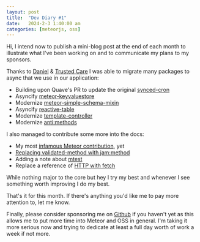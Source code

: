```yaml
---
layout: post
title:  "Dev Diary #1"
date:   2024-2-3 1:40:00 am
categories: [meteorjs, oss]
---
```


Hi, I intend now to publish a mini-blog post at the end of each month to illustrate what I've been working on and to communicate my plans to my sponsors.

Thanks to [Daniel](https://github.com/DanielDornhardt) & [Trusted Care](https://trusted.care/) I was able to migrate many packages to async that we use in our application:

- Building upon Quave's PR to update the original [synced-cron](https://github.com/percolatestudio/meteor-synced-cron/pull/150)
- Asyncify [meteor-keyvaluestore](https://github.com/theduke/meteor-keyvalstore/pull/2)
- Modernize [meteor-simple-schema-mixin](https://github.com/rhettlivingston/meteor-simple-schema-mixin/pull/6)
- Asyncify [reactive-table](https://github.com/aslagle/reactive-table/pull/495)
- Modernize [template-controller](https://github.com/meteor-space/template-controller/pull/37) 
- Modernize [anti:methods](https://github.com/anticoders/meteor-methods/pull/7) 

I also managed to contribute some more into the docs:

- My most [infamous Meteor contribution](https://github.com/meteor/meteor/pull/12975), yet
- [Replacing validated-method with jam:method](https://github.com/meteor/meteor/pull/12961) 
- Adding a note about [mtest](https://github.com/meteor/meteor/pull/12962)
- Replace a reference of [HTTP with fetch](https://github.com/meteor/meteor/pull/12976)

While nothing major to the core but hey I try my best and whenever I see something worth improving I do my best.

That's it for this month. If there's anything you'd like me to pay more attention to, let me know. 

Finally, please consider sponsoring me on [Github](https://github.com/sponsors/harryadel) if you haven't yet as this allows me to put more time into Meteor and OSS in general. I'm taking it more serious now and trying to dedicate at least a full day worth of work a week if not more.